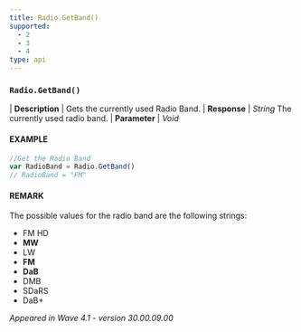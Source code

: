 ```yaml
---
title: Radio.GetBand()
supported:
  - 2
  - 3
  - 4
type: api
---
```


### `Radio.GetBand()`

| **Description** | Gets the currently used Radio Band.
| **Response** | *String*  The currently used radio band.
| **Parameter**   | *Void*

#### EXAMPLE

```javascript
//Get the Radio Band
var RadioBand = Radio.GetBand()
// RadioBand = "FM"
```

#### REMARK

The possible values for the radio band are the following strings:
- FM HD
- **MW**
- LW
- **FM**
- **DaB**
- DMB
- SDaRS
- DaB+

*Appeared in Wave 4.1 - version 30.00.09.00*